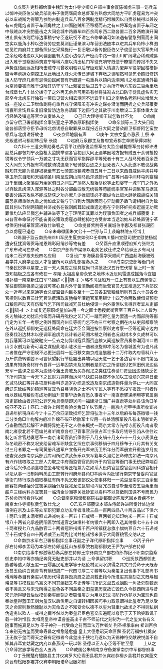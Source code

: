<!-- { "loadSidebar": true } -->
　　○戊辰升吏科都给事中魏玒为太仆寺少卿○户部主事余寰陈御虏三事一饬兵车以御冲突臣伯父故兵部尚书子俊两膺简命总督军务熟虑大同地方平旷虏寇易为冲突必以车战斯为得策乃参酌古制造兵车八百余两制度精巧糇粮因以自赍器械得以兼设有曰虎尾炮者置于车厢角柱之上四面随贼所至移柄而击之有曰将军炮者置于车厢之中候贼众冲突酌量击之大同会城中路置车四百余两东西二路各置二百余两教演开阖进止俱有法则后缘边事稍宁守臣遂玩视不讲乞令修举演习如法遇有警急列营而出间空实以鹿角小榨以逸待劳应变莫测臣谨录演习车营图法随本以进其兵车角榨小样图轴见贮内府并工部备照伏乞采择施行一复旧墩以备传报臣伯父子俊惩创大官军失利之余经略诸边以大同疆圉虽有大边小边似为严密而中路一带山川旷阔墩台稀疏贼易出入难于觉察因添筑宣宁等墩六座以清出私门军役充哨守既便于瞭望而传报不失又声势连络而远近相椅击贼夺马曾收明验以后守臣观望人情遽为废弃军役掣回楼橹拆毁今年虏拥众南掠正从此地出入烽火未传已薄城下弃墩之误昭然可见乞令照旧修饬拨人防守庶几虏有忌惮边民闻警有所趋避一屯重兵以镇内边潮河川之地直通境外最为京师要害而难于设险其防守军马止赖密云后卫五千之兵所守地方东西三百余里墩台城堡七八十处分拨守了之外再无余兵可用虽有参将驻劄古北口防守徒具虚名实无部卒今北虏东行独石一带已见营火相去潮河不远宜于川口之南地名老鸦村处增筑大城一座设立二卫增命副将屯重兵戍守保障虽有冲突之谋亦潜消而阴折之矣兵部覆奏谓寰所言饬兵车复旧墩皆防边急务请即下边臣行之其欲于川南增设二卫事体重大宜行经略及镇巡等官佥议奏处从之
　　○己巳大理寺卿王轼乞致仕不允
　　○命南京留守后卫署都指挥佥事张銮之子溥袭原职指挥使
　　○命朵颜等三卫大头目晓谕各部落坚守臣节毋听北虏诱惑自取罪戾以谍报近日大同之警朵颜卫都督阿乞蛮尝领兵与北虏讲好故也
　　○夜京师地震有声
　　○庚午  太宗文皇帝忌辰  上祭  奉先殿遣驸马都尉林岳祭  长陵
　　○赵府万泉郡主及鲁府宜寿郡主卒赐祭葬如制
　　○六科十三道交章劾奏总兵官平江伯陈锐监督军务太监金辅提督军务侍郎许进副总兵都督刘宁及监枪太监姚举谓各官初到大同正遇羊圈地方报有贼五十余骑抢掠锐等议令宁领兵一万袭之寸功无获而官军指挥邵平等死者十有三人战马死者百余匹又大同东关外报有零贼数骑锐遣麾下轻骑数百逐之头目死者六人从此遂不敢议战矣贼知其无能为愈肆猖獗至有五七骑直抵镇城者自五月十二日以来西自威远平虏井坪等卫所东自阳和天城顺圣川南至应朔山阴马邑浑源蔚州广昌等州县中间环屯列寨绵亘千里烟火聚落百万余家旬日之间生产荡然人畜殆尽锐等止知婴守一城军门之外悉以弃敌且虏深入浑源等处之时各分部曲四散无统锐等苟能统率官军并调集军马据其要害分路夹攻纵不能成斩获之功亦庶几少挫贼锋必不至纵令此贼大肆抢掠逼临关辅震恐京师重贻九重之忧如此又锐与宁自到大同后面同心异动輙矛盾飞谤相射自为敌国其何以节制两镇而共济戎务在锐则阘茸起戎重遗边患在宁则怀奸托疾逗遛无功厥罪惟均法应显戮乞并辅进举等下之于理明正其罪以为误事负国者之戒兵部覆奏  上曰各官奉命征讨不能奋勇设策致虏寇恣肆抢掠地方受害本当逮治姑从轻处置锐宁革禄俸闲住辅革管营进致仕举宥之
　　○命提督紫荆等关襄城伯李鄌及都督张晟回京以虏寇已退也
　　○辛未命徽国朱文公十一世孙与□土袭翰林院五经博士
　　○赐国子监云南贵州四川军民生夏衣如例○壬申四川播州宣慰司使宣慰使杨斌遣安抚犹滽等贡马谢恩赐彩叚绢钞等物有差
　　○癸酉升直隶顺德府知府张继为广东布政司左参政
　　○南京户部尚书梁璟以老疾乞致仕许之命给驿还乡有司月给米二石岁拨夫役四名应用
　　○复设广东海康县儒学天顺间广西盗起海康被残县学并入府学至是人才复盛所司以请礼部覆奏从之
　　○甲戌南京吏部等衙门尚书秦民悦等以星变上言一天人类应之理具载尚书洪范及汉五行志伏望  皇上时一省览知福极之应各有攸在一  孝陵  太祖高皇帝永安之地林木近厄风雷遂成摇落今宜加培补植一南京新江口军马操练＜锍-釒＞略不习战船万一江上有警以生疏懈惰之军往御惯熟强梁之盗诚可寒心且内外守备湏勤阅视而坐营官员尤宜推选乞下兵部议处一近年以来京通等仓总督监督内臣多至十一二员各卫管粮经历则有五六十员各仓官攒则以数百员计冗官浩费漕政废弛每年漕运官军用银计十四万余两致使借贷预卖口粮怨声动天有伤和气乞下所司裁减冗员杜绝侵馈一内外臣僚以言得罪者宜从吏部＜锍-釒＞上或复还原职或量加进用一今之画士悉授武衘官至千百户以上人皆为突刃触锋之功犹且拾级而升研丹吮粉之艺乃可一蹴而得乞量为罢遣一内而部院等衙门定为五年一考察之例外而司府州县等衙门乞不拘三年考察之例在内从吏部都察院在外从巡抚都御史无巡抚处简命在廷大臣会同巡按监察御史考察一臣等近闻守边内臣奏伐沿边林木以便调军追虏为此计者必苟图木植之利者也况此树木岁久成林可以为我藩篱可以隘彼驰突一旦去之何异借寇兵而赍盗粮又闻巡按官员奏修潮河川口凿山引水创为新奇可喜之谋但此地山陡水恶一遇暴涨旋即冲荡名为舍城盖有为也凡此二者惟在严守旧规不必更张启衅一近日移文南京成造醮器十二万件取内府香料八十万斤供费转输苦不可言伏望躬行节俭罢出异端以回天意一乞于各边官军不限门第品流果有知勇奇材许令自荐一远年囚禁未及加刑者是即古之所谓疑狱乞照旧例发边远充军一盐课之设本为边储今藩王贵戚及买办叚疋之类往往奏请□贾坐困边储缺乏乞下所司禁革一今天下之民财力凋弊而运河马快舡只昼夜不休加以工役烦兴灾异日至乞减马快舡等并各项厨料香料岁造岁办织造改造及南京成造物件量为停止一大同宣府辽东延绥等边镇巡等官宜令召募骁勇之士不拘军民人等有不愿投军报效一时者许给以器械月粮俟有成功例加升赏事毕放免有愿久事者听一南直隶驿递闸坝等官属南京吏部给由者违犯公罪乞免具奏随即送问一福建浙江湖广并直隶等处州县该角□羊绢匹不及五十匹已上者许上所司看验类角□羊以节民力一南京内府甲字库所收宜兴县递年拆税麻布今计十三万余匹渐致损坏乞暂将弘治十三年以后麻布每匹徵银一钱二分类角□羊构解内府准作绵苎布匹给散军士应用一各处清解军役凡有未明者宜先行查勘然后起解不许輙将异姓无干之人往来概扰一两京太常寺光禄寺厨役凡南者隶南北者隶北若不愿编兑者听南京各府卫管事官员役占军士多取月钱导引驺从往往过制乞听言官劾奏惩革一南京诸司官员折俸例于八月支绢十月支布十一月支小麦俱在秋冬疏密不称又况支给留难军职缺食乞照在京事例移绢于四月移布于八月其有关支过三月者罪之一有司黄册凡遇军户宜备开充军来历卫所年分而军册宜开重造岁月庶便查究及照南京兵部武库司所贮洪武永乐以来军籍年久浥烂乞命修庋如法一南京凡有兴作钱粮取之工部人力取之中府而监管官员则听于内官监等衙门事无统纪弊端百出今后兴作必湏食粮住坐与轮班等匠相兼为之如系大役内官监委官会同科道官相计以法从事一旧制物料悉由工部转行司府州县角□羊纳今内批径行南京守备委内官监等衙门转行取办倍取横征有所不免乞敕该部议处使事体归一一芜湖至南京三百余里而客货两经抽分宜罢芜湖抽分及裁减龙江瓦屑坝内官冗员自浒墅至淮安五百余里而船户三经纳料亦宜罢其一临清金沙洲等关批钞宜以舟料不以货徵则国课不亏而民力苏矣命所司看详以闻
　　○总督南京粮储都察院右副都御史陈瑗乞回乡餋疾不允南京太仆寺卿张贲乞致仕允之
　　○乙亥户部覆议本部左侍郎许进所奏计处边储事例在京及山东等处军职犯罪立功五年者准赎三品一百两四品八十两五品以下俱六十两已立而未满者照式递减纳米一百五十石或银一百两者充知印纳米一百三十石或银八十两者充承差阴阳医学僧道官之缺堪补者纳银六十两即入选其纳银七十五十四十两者授七八九品散官二十两者冠带指挥千百户所镇抚总旗小旗纳豆自六十石递减至十石或银自四十两递减至五两免比试并枪诸银米俱于大同管粮官交纳从之
　　○命南京水军右卫署都指挥佥事汪副之子洋代原职指挥佥事
　　○丙子升户部右侍郎李孟旸为本部左侍郎巡抚山东都察院右副都御史王俨为户部右侍郎
　　○南京给事中郎滋等劾奏兵部左侍郎王宗彝南京户部右侍郎郑纪不职南京监察御史李裕中等亦劾纪奔竞无耻吏部并以为请  上命俱留供职
　　○巡抚挟西都御史熊翀等遣人献玉玺一云鄠县民毛志学等于赵伦村泥河水滨得之其文曰受命于天既寿永昌玉色纯白微青背有螭纽周广一尺四寸厚二寸翀等以为秦玺复出也事下礼部尚书傅瀚等奏自有秦玺以来历代得丧存毁真赝之迹具载史籍今所进玺其篆刻之文既与辍耕录等书模载鱼鸟篆文不同其螭钮又与史传等书所记文盘五龙螭缺一角及旁刻魏隶者不类且又与宋元所得之玺色各不同盖秦之旧玺更历变故亡毁已久今狭西所进与昔宋元所得疑皆后世模仿秦玺而刻之者窃惟玺之为用以识文书防诈伪非以为宝玩也自秦始皇得蓝田王刻为玺汉以后传用之自谓转相因袭巧争力取意谓得此玺者乃足以受天之命否则歉然愧耻以为天命去之不知受命以德不以玺为轻重也故求之不得则私刻伪造务以欺人一或得之輙哗然以为秦玺君臣色喜交庆遍祀以夸示于天下贻笑取讥千载一律洪惟我  太祖高皇帝神谟睿鉴高出千古不师前代之刻制为一代之玺文各有义随事而施真足以为  圣子神孙一代受命之符而垂法万世者矣  列圣相承率由  祖训百余年来别无古玺而受命寿昌之福愈隆愈盛  皇上大德懋昭天命匪懈  圣躬万福宗社奠安正无俟于玺而得天之眷有足徵者今此玺出于狭地乃遂以为天锡神符交献谀悦盖不自知其非耳宜姑藏之内府以备燕闲一玩以彰  圣德以正人心臣等不胜至愿
　　上从之仍命薄赏志学等白金人五两
　　○命成国公朱辅南京守备兼掌南京中军都督府事
　　○丁丑赐楚府醴陵县主并仪宾罗大伦青田县君并仪宾赵恭桐乡县君并仪宾董文焕晋府松阳郡君并仪宾李朝阳诰命冠服如制
